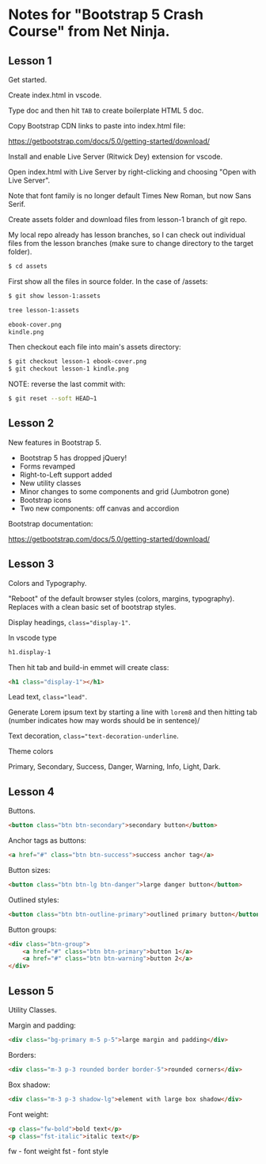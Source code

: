# Notes for "Bootstrap 5 Crash Course" from Net Ninja.

## Lesson 1
Get started.

Create index.html in vscode.

Type doc and then hit ```TAB``` to create boilerplate HTML 5 doc.

Copy Bootstrap CDN links to paste into index.html file:

https://getbootstrap.com/docs/5.0/getting-started/download/

Install and enable Live Server (Ritwick Dey) extension for vscode.

Open index.html with Live Server by right-clicking and choosing "Open with Live Server".

Note that font family is no longer default Times New Roman, but now Sans Serif.

Create assets folder and download files from lesson-1 branch of git repo.

My local repo already has lesson branches, so I can check out individual files from the lesson branches (make sure to change directory to the target folder).

```bash
$ cd assets
```

First show all the files in source folder. In the case of /assets:

```bash
$ git show lesson-1:assets

tree lesson-1:assets

ebook-cover.png
kindle.png
```
Then checkout each file into main's assets directory:

```bash
$ git checkout lesson-1 ebook-cover.png
$ git checkout lesson-1 kindle.png
```

NOTE: reverse the last commit with:

```bash
$ git reset --soft HEAD~1
```

## Lesson 2
New features in Bootstrap 5.

* Bootstrap 5 has dropped jQuery!
* Forms revamped
* Right-to-Left support added
* New utility classes
* Minor changes to some components and grid (Jumbotron gone)
* Bootstrap icons
* Two new components: off canvas and accordion

Bootstrap documentation:

https://getbootstrap.com/docs/5.0/getting-started/download/

## Lesson 3
Colors and Typography.

"Reboot" of the default browser styles (colors, margins, typography). Replaces with a clean basic set of bootstrap styles.

Display headings, ```class="display-1"```.

In vscode type

```html
h1.display-1
```

Then hit tab and build-in emmet will create class:

```html
<h1 class="display-1"></h1>
```

Lead text, ```class="lead"```.

Generate Lorem ipsum text by starting a line with ```lorem8``` and then hitting tab (number indicates how may words should be in sentence)/

Text decoration, ```class="text-decoration-underline```.

Theme colors

Primary, Secondary, Success, Danger, Warning, Info, Light, Dark.

## Lesson 4
Buttons.

```html
<button class="btn btn-secondary">secondary button</button>
```

Anchor tags as buttons:

```html
<a href="#" class="btn btn-success">success anchor tag</a>
```

Button sizes:

```html
<button class="btn btn-lg btn-danger">large danger button</button>
```

Outlined styles:

```html
<button class="btn btn-outline-primary">outlined primary button</button>
```

Button groups:

```html
<div class="btn-group">
    <a href="#" class="btn btn-primary">button 1</a>
    <a href="#" class="btn btn-warning">button 2</a>
</div>
```

## Lesson 5
Utility Classes.

Margin and padding:

```html
<div class="bg-primary m-5 p-5">large margin and padding</div>
```

Borders:

```html
<div class="m-3 p-3 rounded border border-5">rounded corners</div>
```

Box shadow:

```html
<div class="m-3 p-3 shadow-lg">element with large box shadow</div>
```

Font weight:

```html
<p class="fw-bold">bold text</p>
<p class="fst-italic">italic text</p>
```

fw - font weight
fst - font style